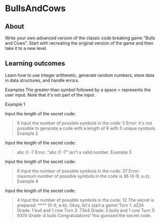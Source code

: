 # BullsAndCows

## About
Write your own advanced version of the classic code breaking game "Bulls and Cows". Start with recreating the original version of the game and then take it to a new level.

## Learning outcomes
Learn how to use integer arithmetic, generate random numbers, store data in data structures, and handle errors.

Examples
The greater-than symbol followed by a space > represents the user input. Note that it's not part of the input.

Example 1

Input the length of the secret code:
> 6
Input the number of possible symbols in the code:
> 5
Error: it's not possible to generate a code with a length of 6 with 5 unique symbols.
Example 2

Input the length of the secret code:
> abc 0 -7
Error: "abc 0 -7" isn't a valid number.
Example 3

Input the length of the secret code:
> 6
Input the number of possible symbols in the code:
> 37
Error: maximum number of possible symbols in the code is 36 (0-9, a-z).
Example 4

Input the length of the secret code:
> 4
Input the number of possible symbols in the code:
> 12
The secret is prepared: **** (0-9, a-b).
Okay, let's start a game!
Turn 1:
> a234
Grade: 1 bull and 1 cow
Turn 2:
> 73b4
Grade: 2 bulls and 1 cow
Turn 3:
> 9374
Grade: 4 bulls
Congratulations! You guessed the secret code.
